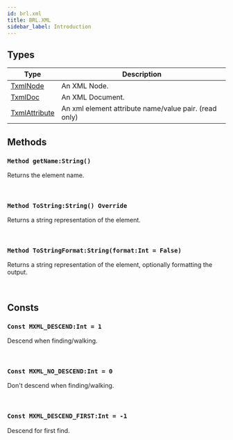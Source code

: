```yaml
---
id: brl.xml
title: BRL.XML
sidebar_label: Introduction
---
```



## Types
| Type | Description |
|---|---|
| [TxmlNode](../../brl/brl.xml/txmlnode) | An XML Node. |
| [TxmlDoc](../../brl/brl.xml/txmldoc) | An XML Document. |
| [TxmlAttribute](../../brl/brl.xml/txmlattribute) | An xml element attribute name/value pair. (read only) |

## Methods

### `Method getName:String()`

Returns the element name.

<br/>

### `Method ToString:String() Override`

Returns a string representation of the element.

<br/>

### `Method ToStringFormat:String(format:Int = False)`

Returns a string representation of the element, optionally formatting the output.

<br/>

## Consts

### `Const MXML_DESCEND:Int = 1`

Descend when finding/walking.

<br/>

### `Const MXML_NO_DESCEND:Int = 0`

Don't descend when finding/walking.

<br/>

### `Const MXML_DESCEND_FIRST:Int = -1`

Descend for first find.

<br/>

